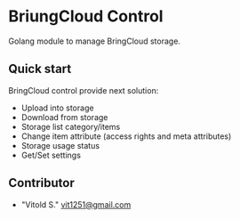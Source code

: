 BriungCloud Control
===================

Golang module to manage BringCloud storage.

Quick start
-----------

BringCloud control provide next solution:

* Upload into storage
* Download from storage
* Storage list category/items
* Change item attribute (access rights and meta attributes)
* Storage usage status
* Get/Set settings

Contributor
-----------

 * "Vitold S." <vit1251@gmail.com>
